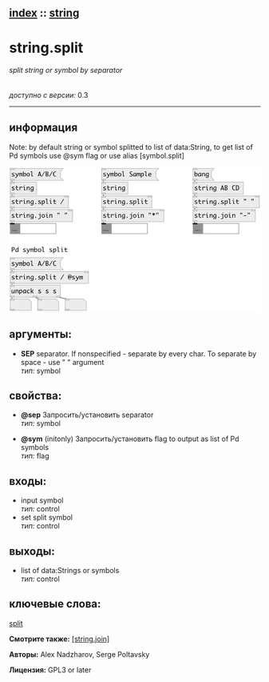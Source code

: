 [index](index.html) :: [string](category_string.html)
---

# string.split

###### split string or symbol by separator

*доступно с версии:* 0.3

---


## информация
Note: by default string or symbol splitted to list of data:String, to get list of Pd symbols use @sym flag or use alias [symbol.split]


[![example](../examples/img/string.split.jpg)](../examples/pd/string.split.pd)



## аргументы:

* **SEP**
separator. If nonspecified - separate by every char. To separate by space - use
&#34; &#34; argument<br>
_тип:_ symbol<br>





## свойства:

* **@sep** 
Запросить/установить separator<br>
_тип:_ symbol<br>

* **@sym** (initonly)
Запросить/установить flag to output as list of Pd symbols<br>
_тип:_ flag<br>



## входы:

* input symbol<br>
_тип:_ control
* set split symbol<br>
_тип:_ control



## выходы:

* list of data:Strings or symbols<br>
_тип:_ control



## ключевые слова:

[split](keywords/split.html)



**Смотрите также:**
[\[string.join\]](string.join.html)




**Авторы:** Alex Nadzharov, Serge Poltavsky




**Лицензия:** GPL3 or later





